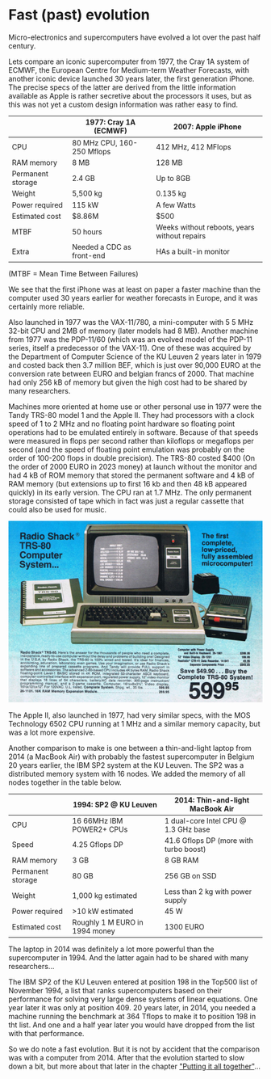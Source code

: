 # Fast (past) evolution

Micro-electronics and supercomputers have evolved a lot over the past half century.

Lets compare an iconic supercomputer from 1977, the Cray 1A system of ECMWF, the
European Centre for Medium-term Weather Forecasts, with another iconic device 
launched 30 years later, the first generation iPhone.
The precise specs of the latter are derived
from the little information available as Apple is rather secretive about the processors
it uses, but as this was not yet a custom design information was rather easy to find.

|                   | 1977: Cray 1A (ECMWF)      | 2007: Apple iPhone                           |
|-------------------|----------------------------|----------------------------------------------|
| CPU               | 80 MHz CPU, 160-250 Mflops | 412 MHz, 412 MFlops                          |
| RAM memory        | 8 MB                       | 128 MB                                       |
| Permanent storage | 2.4 GB                     | Up to 8GB                                    |
| Weight            | 5,500 kg                   | 0.135 kg                                     |
| Power required    | 115 kW                     | A few Watts                                  |
| Estimated cost    | $8.86M                     | $500                                         |
| MTBF              | 50 hours                   | Weeks without reboots, years without repairs |
| Extra             | Needed a CDC as front-end  | HAs a built-in monitor                       |

(MTBF = Mean Time Between Failures)

<!--
Data source: iPhone and iPhone 3G: ARM11 CPU, 412MHz, with Vector Floating Point unit (VFP), single and double precision. One manual for a ARM11 core (http://infocenter.arm.com/help/topic/com.arm.doc.ddi0290g/Cegbeedf.html see section 22.11 in the ARM1156T2F-S Technical Reference Manual) mentions that one DP add can be launched every cycle, or one DP multiply or FMA every 2 cycles, so 412 Mflops peak performance with fused multiply-add instructions. (CPU: Found on Anandtech web site).
Weight iPhone 3G: 133gr (Apple web site)
-->

We see that the first iPhone was at least on paper a faster machine than the computer
used 30 years earlier for weather forecasts in Europe, and it was certainly more reliable.

Also launched in 1977 was the VAX-11/780, a mini-computer with 5 5 MHz 32-bit CPU and 
2MB of memory (later models had 8 MB).
Another machine from 1977 was the PDP-11/60 (which was an evolved model of the PDP-11 series, itself
a predecessor of the VAX-11). One of these was acquired by the Department of 
Computer Science of the KU Leuven 2 years later in 1979 and costed back then 3.7 million BEF,
which is just over 90,000 EURO at the conversion rate between EURO and belgian francs of 2000.
That machine had only 256 kB of memory but given the high cost had to be shared by many researchers.

Machines more oriented at home use or other personal use in 1977 were the Tandy TRS-80 model 1 and 
the Apple II. They had processors with a clock speed of 1 to 2 MHz and no floating point hardware
so floating point operations had to be emulated entirely in software. Because of that speeds were
measured in flops per second rather than kiloflops or megaflops per second (and the speed of floating
point emulation was probably on the order of 100-200 flops in double precision).
The TRS-80 costed $400 (On the order of 2000 EURO in 2023 money) at launch without the monitor 
and had 4 kB of ROM memory that stored the
permanent software and 4 kB of RAM memory (but extensions up to first 16 kb and then 48 kB appeared quickly) 
in its early version. The CPU ran at 1.7 MHz. The only permanent storage consisted
of tape which in fact was just a regular cassette that could also be used for music.

![AMD Rome CPU of Vaughan](../img/C02_S10_01_TRS80.jpg)

The Apple II, also launched in 1977, had very similar specs, with the MOS Technology 6502 CPU running
at 1 MHz and a similar memory capacity, but was a lot more expensive.

Another comparison to make is one between a thin-and-light laptop from 2014 (a MacBook Air) with
probably the fastest supercomputer in Belgium 20 years earlier, the IBM SP2 system at the KU Leuven.
The SP2 was a distributed memory system with 16 nodes. We added the memory of all nodes together in
the table below.

|                   | 1994: SP2 @ KU Leuven          | 2014: Thin-and-light MacBook Air       |
|-------------------|--------------------------------|----------------------------------------|
| CPU               | 16 66MHz IBM POWER2+ CPUs      | 1 dual-core Intel CPU @ 1.3 GHz base   |
| Speed             | 4.25 Gflops DP                 | 41.6 Gflops DP (more with turbo boost) |
| RAM memory        | 3 GB                           | 8 GB RAM                               |
| Permanent storage | 80 GB                          | 256 GB on SSD                          |
| Weight            | 1,000 kg estimated             | Less than 2 kg with power supply       |
| Power required    | >10 kW estimated               | 45 W                                   |
| Estimated cost    | Roughly 1 M EURO in 1994 money | 1300 EURO                              |

The laptop in 2014 was definitely a lot more powerful than the supercomputer in 1994. And the latter
again had to be shared with many researchers...

The IBM SP2 of the KU Leuven entered at position 198 in the Top500 list of November 1994, 
a list that ranks supercomputers based on their performance for solving very large dense systems
of linear equations.
One year later it was only at position 409.
20 years later, in 2014, you needed a machine running the benchmark at 364 Tflops to make it to
position 198 in tht list. And one and a half year later you would have dropped from the list with
that performance.

So we do note a fast evolution. But it is not by accident that the comparison was with a computer from 2014.
After that the evolution started to slow down a bit, but more about that later in the 
chapter ["Putting it all together"](../../C05_Summary1)...

